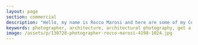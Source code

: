 ```yaml
---
layout: page
section: commercial
description: "Hello, my name is Rocco Marosi and here are some of my Commercial Architecture Photography works"
keywords: photographer, architecture, architectural photography, get a quote, specialized, professional photographer, skilled, images, villa, resort, mall, public spaces, available, commercial
image: /assets/p/130728-photographer-rocco-marosi-4198-1024.jpg
---
```

